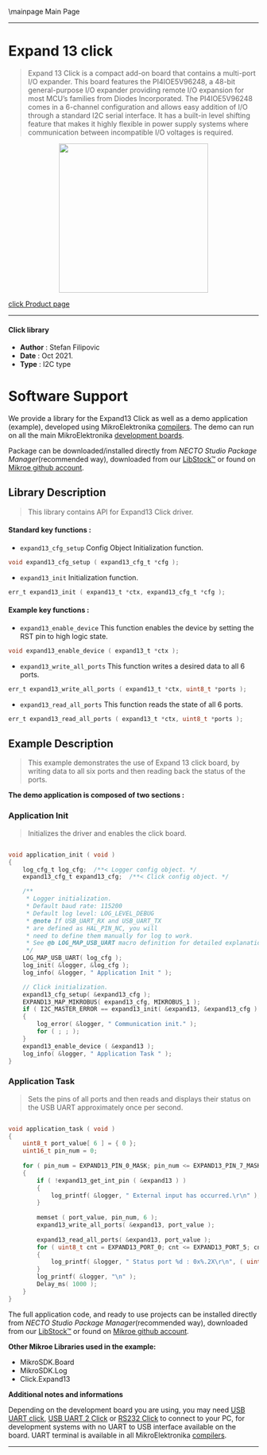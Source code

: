 \mainpage Main Page

---
# Expand 13 click

> Expand 13 Click is a compact add-on board that contains a multi-port I/O expander. This board features the PI4IOE5V96248, a 48-bit general-purpose I/O expander providing remote I/O expansion for most MCU’s families from Diodes Incorporated. The PI4IOE5V96248 comes in a 6-channel configuration and allows easy addition of I/O through a standard I2C serial interface. It has a built-in level shifting feature that makes it highly flexible in power supply systems where communication between incompatible I/O voltages is required.

<p align="center">
  <img src="https://download.mikroe.com/images/click_for_ide/expand13_click.png" height=300px>
</p>

[click Product page](https://www.mikroe.com/expand-13-click)

---


#### Click library

- **Author**        : Stefan Filipovic
- **Date**          : Oct 2021.
- **Type**          : I2C type


# Software Support

We provide a library for the Expand13 Click
as well as a demo application (example), developed using MikroElektronika
[compilers](https://www.mikroe.com/necto-studio).
The demo can run on all the main MikroElektronika [development boards](https://www.mikroe.com/development-boards).

Package can be downloaded/installed directly from *NECTO Studio Package Manager*(recommended way), downloaded from our [LibStock&trade;](https://libstock.mikroe.com) or found on [Mikroe github account](https://github.com/MikroElektronika/mikrosdk_click_v2/tree/master/clicks).

## Library Description

> This library contains API for Expand13 Click driver.

#### Standard key functions :

- `expand13_cfg_setup` Config Object Initialization function.
```c
void expand13_cfg_setup ( expand13_cfg_t *cfg );
```

- `expand13_init` Initialization function.
```c
err_t expand13_init ( expand13_t *ctx, expand13_cfg_t *cfg );
```

#### Example key functions :

- `expand13_enable_device` This function enables the device by setting the RST pin to high logic state.
```c
void expand13_enable_device ( expand13_t *ctx );
```

- `expand13_write_all_ports` This function writes a desired data to all 6 ports.
```c
err_t expand13_write_all_ports ( expand13_t *ctx, uint8_t *ports );
```

- `expand13_read_all_ports` This function reads the state of all 6 ports.
```c
err_t expand13_read_all_ports ( expand13_t *ctx, uint8_t *ports );
```

## Example Description

> This example demonstrates the use of Expand 13 click board, by writing data to all six ports and then reading back the status of the ports. 

**The demo application is composed of two sections :**

### Application Init

> Initializes the driver and enables the click board.

```c

void application_init ( void )
{
    log_cfg_t log_cfg;  /**< Logger config object. */
    expand13_cfg_t expand13_cfg;  /**< Click config object. */

    /** 
     * Logger initialization.
     * Default baud rate: 115200
     * Default log level: LOG_LEVEL_DEBUG
     * @note If USB_UART_RX and USB_UART_TX 
     * are defined as HAL_PIN_NC, you will 
     * need to define them manually for log to work. 
     * See @b LOG_MAP_USB_UART macro definition for detailed explanation.
     */
    LOG_MAP_USB_UART( log_cfg );
    log_init( &logger, &log_cfg );
    log_info( &logger, " Application Init " );

    // Click initialization.
    expand13_cfg_setup( &expand13_cfg );
    EXPAND13_MAP_MIKROBUS( expand13_cfg, MIKROBUS_1 );
    if ( I2C_MASTER_ERROR == expand13_init( &expand13, &expand13_cfg ) ) 
    {
        log_error( &logger, " Communication init." );
        for ( ; ; );
    }
    expand13_enable_device ( &expand13 );
    log_info( &logger, " Application Task " );
}

```

### Application Task

> Sets the pins of all ports and then reads and displays their status on the USB UART approximately once per second.

```c

void application_task ( void )
{
    uint8_t port_value[ 6 ] = { 0 };
    uint16_t pin_num = 0;
  
    for ( pin_num = EXPAND13_PIN_0_MASK; pin_num <= EXPAND13_PIN_7_MASK; pin_num <<= 1 )
    {
        if ( !expand13_get_int_pin ( &expand13 ) )
        {
            log_printf( &logger, " External input has occurred.\r\n" );
        }
        
        memset ( port_value, pin_num, 6 );
        expand13_write_all_ports( &expand13, port_value );
        
        expand13_read_all_ports( &expand13, port_value );
        for ( uint8_t cnt = EXPAND13_PORT_0; cnt <= EXPAND13_PORT_5; cnt++ )
        {
            log_printf( &logger, " Status port %d : 0x%.2X\r\n", ( uint16_t ) cnt, ( uint16_t ) port_value[ cnt ] );
        }
        log_printf( &logger, "\n" );
        Delay_ms( 1000 );
    }
}

```

The full application code, and ready to use projects can be installed directly from *NECTO Studio Package Manager*(recommended way), downloaded from our [LibStock&trade;](https://libstock.mikroe.com) or found on [Mikroe github account](https://github.com/MikroElektronika/mikrosdk_click_v2/tree/master/clicks).

**Other Mikroe Libraries used in the example:**

- MikroSDK.Board
- MikroSDK.Log
- Click.Expand13

**Additional notes and informations**

Depending on the development board you are using, you may need
[USB UART click](https://www.mikroe.com/usb-uart-click),
[USB UART 2 Click](https://www.mikroe.com/usb-uart-2-click) or
[RS232 Click](https://www.mikroe.com/rs232-click) to connect to your PC, for
development systems with no UART to USB interface available on the board. UART
terminal is available in all MikroElektronika
[compilers](https://shop.mikroe.com/compilers).

---

